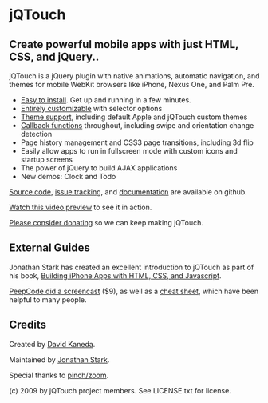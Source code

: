 jQTouch
=======

Create powerful mobile apps with just HTML, CSS, and jQuery..
------------------------------------------------------------

jQTouch is a jQuery plugin with native animations, automatic navigation, and themes for mobile WebKit browsers like iPhone, Nexus One, and Palm Pre.

- [Easy to install](http://wiki.github.com/senchalabs/jQTouch/gettingstarted). Get up and running in a few minutes.
- [Entirely customizable](http://wiki.github.com/senchalabs/jQTouch/initoptions) with selector options
- [Theme support](http://wiki.github.com/senchalabs/jQTouch/themingstyling), including default Apple and jQTouch custom themes
- [Callback functions](http://wiki.github.com/senchalabs/jQTouch/callbackevents) throughout, including swipe and orientation change detection
- Page history management and CSS3 page transitions, including 3d flip
- Easily allow apps to run in fullscreen mode with custom icons and startup screens
- The power of jQuery to build AJAX applications
- New demos: Clock and Todo

[Source code](http://github.com/senchalabs/jQTouch/archives/master), [issue tracking](http://github.com/senchalabs/jQTouch/issues), and [documentation](http://wiki.github.com/senchalabs/jQTouch/) are available on github.

[Watch this video preview](http://www.jqtouch.com/) to see it in action.

[Please consider donating](http://bit.ly/support-jqt) so we can keep making jQTouch.

External Guides
---------------

Jonathan Stark has created an excellent introduction to jQTouch as part of his book, [Building iPhone Apps with HTML, CSS, and Javascript](http://building-iphone-apps.labs.oreilly.com/ch04.html).

[PeepCode did a screencast](http://peepcode.com/products/jqtouch) ($9), as well as a [cheat sheet](http://blog.peepcode.com/tutorials/2009/jqtouch-cheat-sheet), which have been helpful to many people.

Credits
-------

Created by [David Kaneda](http://www.davidkaneda.com).

Maintained by [Jonathan Stark](http://jonathanstark.com/).

Special thanks to [pinch/zoom](http://www.pinchzoom.com/).

(c) 2009 by jQTouch project members.
See LICENSE.txt for license.

